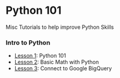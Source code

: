 # Python 101

Misc Tutorials to help improve Python Skills

### Intro to Python

- [Lesson 1](https://github.com/papagorgio23/Python_101/blob/main/intro/Python_101.ipynb): Python 101
- [Lesson 2](https://github.com/papagorgio23/Python_101/blob/main/intro/Python_Math_101.ipynb): Basic Math with Python
- [Lesson 3](https://github.com/papagorgio23/Python_101/blob/main/intro/Connect_to_GBQ.ipynb): Connect to Google BigQuery